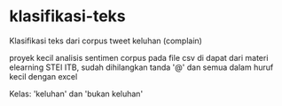 # klasifikasi-teks
Klasifikasi teks dari corpus tweet keluhan (complain)

proyek kecil analisis sentimen
corpus pada file csv di dapat dari materi elearning STEI ITB, sudah dihilangkan tanda '@' dan semua dalam huruf kecil dengan excel

Kelas: 'keluhan' dan 'bukan keluhan'
